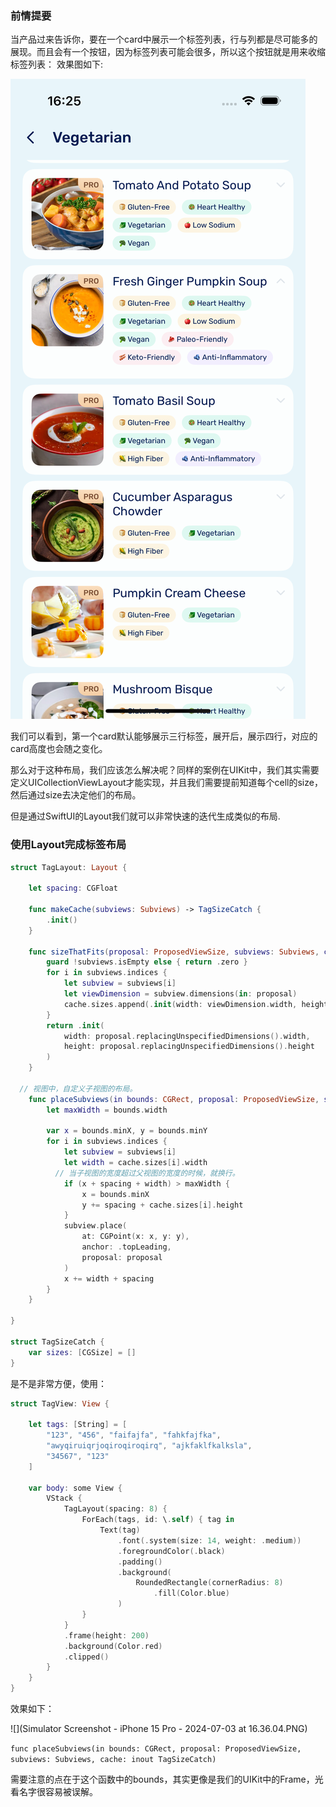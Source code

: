### 前情提要

当产品过来告诉你，要在一个card中展示一个标签列表，行与列都是尽可能多的展现。而且会有一个按钮，因为标签列表可能会很多，所以这个按钮就是用来收缩标签列表： 效果图如下:

![](IMG_0041.PNG)

我们可以看到，第一个card默认能够展示三行标签，展开后，展示四行，对应的card高度也会随之变化。

那么对于这种布局，我们应该怎么解决呢？同样的案例在UIKit中，我们其实需要定义UICollectionViewLayout才能实现，并且我们需要提前知道每个cell的size，然后通过size去决定他们的布局。

但是通过SwiftUI的Layout我们就可以非常快速的迭代生成类似的布局.

### 使用Layout完成标签布局

```swift
struct TagLayout: Layout {
    
    let spacing: CGFloat
    
    func makeCache(subviews: Subviews) -> TagSizeCatch {
        .init()
    }
    
    func sizeThatFits(proposal: ProposedViewSize, subviews: Subviews, cache: inout TagSizeCatch) -> CGSize {
        guard !subviews.isEmpty else { return .zero }
        for i in subviews.indices {
            let subview = subviews[i]
            let viewDimension = subview.dimensions(in: proposal)
            cache.sizes.append(.init(width: viewDimension.width, height: viewDimension.height))
        }
        return .init(
            width: proposal.replacingUnspecifiedDimensions().width,
            height: proposal.replacingUnspecifiedDimensions().height
        )
    }
    
  // 视图中，自定义子视图的布局。
    func placeSubviews(in bounds: CGRect, proposal: ProposedViewSize, subviews: Subviews, cache: inout TagSizeCatch) {
        let maxWidth = bounds.width

        var x = bounds.minX, y = bounds.minY
        for i in subviews.indices {
            let subview = subviews[i]
            let width = cache.sizes[i].width
          // 当子视图的宽度超过父视图的宽度的时候，就换行。
            if (x + spacing + width) > maxWidth {
                x = bounds.minX
                y += spacing + cache.sizes[i].height
            }
            subview.place(
                at: CGPoint(x: x, y: y),
                anchor: .topLeading,
                proposal: proposal
            )
            x += width + spacing
        }
    }
    
}

struct TagSizeCatch {
    var sizes: [CGSize] = []
}
```

是不是非常方便，使用：

```swift
struct TagView: View {
    
    let tags: [String] = [
        "123", "456", "faifajfa", "fahkfajfka",
        "awyqiruiqrjoqiroqiroqirq", "ajkfaklfkalksla",
        "34567", "123"
    ]
    
    var body: some View {
        VStack {
            TagLayout(spacing: 8) {
                ForEach(tags, id: \.self) { tag in
                    Text(tag)
                        .font(.system(size: 14, weight: .medium))
                        .foregroundColor(.black)
                        .padding()
                        .background(
                            RoundedRectangle(cornerRadius: 8)
                                .fill(Color.blue)
                        )
                }
            }
            .frame(height: 200)
            .background(Color.red)
            .clipped()
        }
    }
}
```

效果如下：

![](Simulator Screenshot - iPhone 15 Pro - 2024-07-03 at 16.36.04.PNG)

`func placeSubviews(in bounds: CGRect, proposal: ProposedViewSize, subviews: Subviews, cache: inout TagSizeCatch)`

需要注意的点在于这个函数中的bounds，其实更像是我们的UIKit中的Frame，光看名字很容易被误解。
